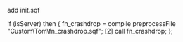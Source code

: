 add init.sqf

if (isServer) then {
     fn_crashdrop = compile preprocessFile "Custom\Tom\fn_crashdrop.sqf";
     [2] call fn_crashdrop;
};
